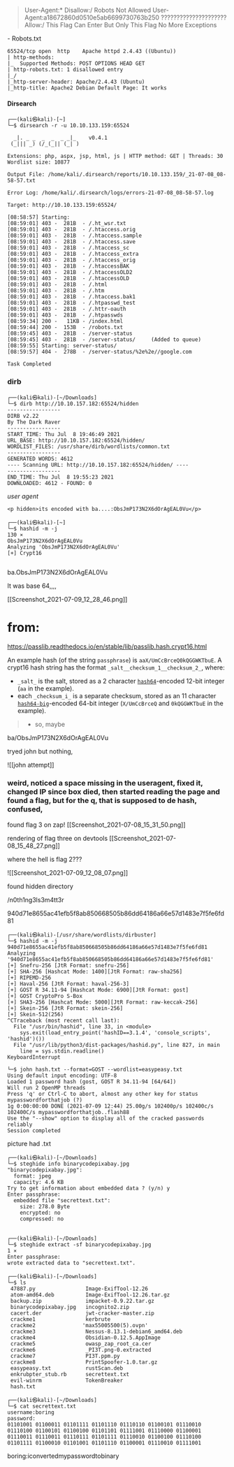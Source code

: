 > User-Agent:*
Disallow:/
Robots Not Allowed
User-Agent:a18672860d0510e5ab6699730763b250					?????????????????????
Allow:/
This Flag Can Enter But Only This Flag No More Exceptions

\- Robots.txt

```
65524/tcp open  http    Apache httpd 2.4.43 ((Ubuntu))
| http-methods: 
|_  Supported Methods: POST OPTIONS HEAD GET
| http-robots.txt: 1 disallowed entry 
|_/
|_http-server-header: Apache/2.4.43 (Ubuntu)
|_http-title: Apache2 Debian Default Page: It works
```



#### Dirsearch

```
┌──(kali㉿kali)-[~]
└─$ dirsearch -r -u 10.10.133.159:65524

  _|. _ _  _  _  _ _|_    v0.4.1
 (_||| _) (/_(_|| (_| )

Extensions: php, aspx, jsp, html, js | HTTP method: GET | Threads: 30
Wordlist size: 10877

Output File: /home/kali/.dirsearch/reports/10.10.133.159/_21-07-08_08-58-57.txt

Error Log: /home/kali/.dirsearch/logs/errors-21-07-08_08-58-57.log

Target: http://10.10.133.159:65524/

[08:58:57] Starting: 
[08:59:01] 403 -  281B  - /.ht_wsr.txt
[08:59:01] 403 -  281B  - /.htaccess.orig
[08:59:01] 403 -  281B  - /.htaccess.sample
[08:59:01] 403 -  281B  - /.htaccess.save
[08:59:01] 403 -  281B  - /.htaccess_sc
[08:59:01] 403 -  281B  - /.htaccess_extra
[08:59:01] 403 -  281B  - /.htaccess_orig
[08:59:01] 403 -  281B  - /.htaccessBAK
[08:59:01] 403 -  281B  - /.htaccessOLD2
[08:59:01] 403 -  281B  - /.htaccessOLD
[08:59:01] 403 -  281B  - /.html
[08:59:01] 403 -  281B  - /.htm
[08:59:01] 403 -  281B  - /.htaccess.bak1
[08:59:01] 403 -  281B  - /.htpasswd_test
[08:59:01] 403 -  281B  - /.httr-oauth
[08:59:01] 403 -  281B  - /.htpasswds
[08:59:34] 200 -   11KB - /index.html
[08:59:44] 200 -  153B  - /robots.txt
[08:59:45] 403 -  281B  - /server-status
[08:59:45] 403 -  281B  - /server-status/     (Added to queue)
[08:59:55] Starting: server-status/
[08:59:57] 404 -  278B  - /server-status/%2e%2e//google.com

Task Completed
```

### dirb

```
┌──(kali㉿kali)-[~/Downloads]
└─$ dirb http://10.10.157.182:65524/hidden
-----------------
DIRB v2.22    
By The Dark Raver
-----------------
START_TIME: Thu Jul  8 19:46:49 2021
URL_BASE: http://10.10.157.182:65524/hidden/
WORDLIST_FILES: /usr/share/dirb/wordlists/common.txt
-----------------
GENERATED WORDS: 4612                                                          
---- Scanning URL: http://10.10.157.182:65524/hidden/ ----                                         
-----------------
END_TIME: Thu Jul  8 19:55:23 2021
DOWNLOADED: 4612 - FOUND: 0
```
 
 
 
 
*user agent*
 
 ```
 <p hidden>its encoded with ba....:ObsJmP173N2X6dOrAgEAL0Vu</p>
 ```
 ```
 ┌──(kali㉿kali)-[~]
└─$ hashid -m -j                                                                                                                                                   130 ⨯
ObsJmP173N2X6dOrAgEAL0Vu
Analyzing 'ObsJmP173N2X6dOrAgEAL0Vu'
[+] Crypt16


 ```

ba.ObsJmP173N2X6dOrAgEAL0Vu

It was base 64,,,, 

[[Screenshot_2021-07-09_12_28_46.png]]

# from:
https://passlib.readthedocs.io/en/stable/lib/passlib.hash.crypt16.html

An example hash (of the string `passphrase`) is `aaX/UmCcBrceQ0kQGGWKTbuE`. A crypt16 hash string has the format `_salt__checksum_1__checksum_2_`, where:

-   `_salt_` is the salt, stored as a 2 character [`hash64`](https://passlib.readthedocs.io/en/stable/lib/passlib.utils.binary.html#passlib.utils.binary.h64 "passlib.utils.binary.h64")-encoded 12-bit integer (`aa` in the example).
-   each `_checksum_i_` is a separate checksum, stored as an 11 character [`hash64-big`](https://passlib.readthedocs.io/en/stable/lib/passlib.utils.binary.html#passlib.utils.binary.h64big "passlib.utils.binary.h64big")-encoded 64-bit integer (`X/UmCcBrceQ` and `0kQGGWKTbuE` in the example).

> - so, maybe

ba/ObsJmP173N2X6dOrAgEAL0Vu



tryed john but nothing, 

![[john attempt]]




### weird, noticed a space missing in the useragent, fixed it, changed IP since box died, then started reading the page and found a flag, but for the q, that is supposed to de hash, confused, 


found flag 3 on zap!
[[Screenshot_2021-07-08_15_31_50.png]]

rendering of flag three on devtools
[[Screenshot_2021-07-08_15_48_27.png]]

where the hell is flag 2???

![[Screenshot_2021-07-09_12_08_07.png]]


found hidden directory 

/n0th1ng3ls3m4tt3r

940d71e8655ac41efb5f8ab850668505b86dd64186a66e57d1483e7f5fe6fd81

```
┌──(kali㉿kali)-[/usr/share/wordlists/dirbuster]
└─$ hashid -m -j                                           
940d71e8655ac41efb5f8ab850668505b86dd64186a66e57d1483e7f5fe6fd81
Analyzing '940d71e8655ac41efb5f8ab850668505b86dd64186a66e57d1483e7f5fe6fd81'
[+] Snefru-256 [JtR Format: snefru-256]
[+] SHA-256 [Hashcat Mode: 1400][JtR Format: raw-sha256]
[+] RIPEMD-256 
[+] Haval-256 [JtR Format: haval-256-3]
[+] GOST R 34.11-94 [Hashcat Mode: 6900][JtR Format: gost]
[+] GOST CryptoPro S-Box 
[+] SHA3-256 [Hashcat Mode: 5000][JtR Format: raw-keccak-256]
[+] Skein-256 [JtR Format: skein-256]
[+] Skein-512(256) 
^CTraceback (most recent call last):
  File "/usr/bin/hashid", line 33, in <module>
    sys.exit(load_entry_point('hashID==3.1.4', 'console_scripts', 'hashid')())
  File "/usr/lib/python3/dist-packages/hashid.py", line 827, in main
    line = sys.stdin.readline()
KeyboardInterrupt

```

```┌──(kali㉿kali)-[~/Downloads]
└─$ john hash.txt --format=GOST --wordlist=easypeasy.txt 
Using default input encoding: UTF-8
Loaded 1 password hash (gost, GOST R 34.11-94 [64/64])
Will run 2 OpenMP threads
Press 'q' or Ctrl-C to abort, almost any other key for status
mypasswordforthatjob (?)
1g 0:00:00:00 DONE (2021-07-09 12:44) 25.00g/s 102400p/s 102400c/s 102400C/s mypasswordforthatjob..flash88
Use the "--show" option to display all of the cracked passwords reliably
Session completed
```

picture had .txt 

```
┌──(kali㉿kali)-[~/Downloads]
└─$ steghide info binarycodepixabay.jpg
"binarycodepixabay.jpg":
  format: jpeg
  capacity: 4.6 KB
Try to get information about embedded data ? (y/n) y
Enter passphrase: 
  embedded file "secrettext.txt":
    size: 278.0 Byte
    encrypted: no
    compressed: no
 

```
```
┌──(kali㉿kali)-[~/Downloads]
└─$ steghide extract -sf binarycodepixabay.jpg                                 1 ⨯
Enter passphrase: 
wrote extracted data to "secrettext.txt".
                                                                                   
┌──(kali㉿kali)-[~/Downloads]
└─$ ls     
 47887.py                Image-ExifTool-12.26
 atom-amd64.deb          Image-ExifTool-12.26.tar.gz
 backup.zip              impacket-0.9.22.tar.gz
 binarycodepixabay.jpg   incognito2.zip
 cacert.der              jwt-cracker-master.zip
 crackme1                kerbrute
 crackme2               'max55005500(5).ovpn'
 crackme3                Nessus-8.13.1-debian6_amd64.deb
 crackme4                Obsidian-0.12.5.AppImage
 crackme5                owasp_zap_root_ca.cer
 crackme6                _PI3T.png-0.extracted
 crackme7                PI3T.ppm.py
 crackme8                PrintSpoofer-1.0.tar.gz
 easypeasy.txt           rustScan.deb
 enkrubpter_stub.rb      secrettext.txt
 evil-winrm              TokenBreaker
 hash.txt
                                                                                   
┌──(kali㉿kali)-[~/Downloads]
└─$ cat secrettext.txt 
username:boring
password:
01101001 01100011 01101111 01101110 01110110 01100101 01110010 01110100 01100101 01100100 01101101 01111001 01110000 01100001 01110011 01110011 01110111 01101111 01110010 01100100 01110100 01101111 01100010 01101001 01101110 01100001 01110010 01111001
```

boring:iconvertedmypasswordtobinary
